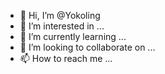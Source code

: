 - 👋 Hi, I’m @Yokoling
- 👀 I’m interested in ...
- 🌱 I’m currently learning ...
- 💞️ I’m looking to collaborate on ...
- 📫 How to reach me ...

<!---
Yokoling/Yokoling is a ✨ special ✨ repository because its `README.md` (this file) appears on your GitHub profile.
You can click the Preview link to take a look at your changes.
--->
